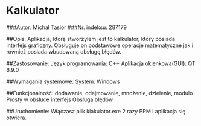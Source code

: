 # Kalkulator

###Autor: Michał Tasior 
###Nr. indeksu: 287179

##Opis:
Aplikacja, ktorą stworzyłem jest to kalkulator, który posiada interfejs graficzny. Obsługuje on podstawowe operacje matematyczne jak i również posiada wbudowaną obsługę błędów. 

##Zastosowanie: 
Język programowania: C++
Aplikacja okienkowa(GUI): QT 6.9.0

##Wymagania systemowe:
System: Windows

##Funkcjonalność:
dodawanie, odejmowanie, mnożenie, dzielenie, modulo
Prosty w obsłuce interfejs
Obsługa błędów

##Uruchomienie:
Włączasz plik klakulator.exe 2 razy PPM i aplikacja się otwiera. 




